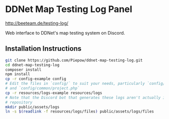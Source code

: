 # DDNet Map Testing Log Panel

http://beeteam.de/testing-log/

Web interface to DDNet's map testing system on Discord.

## Installation Instructions

```sh
git clone https://github.com/Piepow/ddnet-map-testing-log.git
cd ddnet-map-testing-log
composer install
npm install
cp -r config-example config
# Edit the files in `config/` to suit your needs, particularly `config/app.php`
# and `config/common/project.php`
cp -r resources/logs-example resources/logs
# Note that the Discord bot that generates these logs aren't actually in this
# repository
mkdir public/assets/logs
ln -s $(readlink -f resources/logs/files) public/assets/logs/files
```
